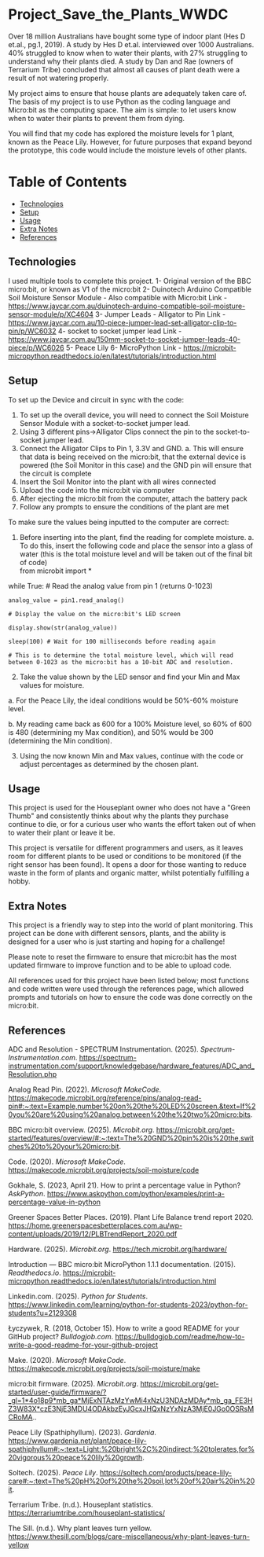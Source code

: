 # Project_Save_the_Plants_WWDC 

Over 18 million Australians have bought some type of indoor plant (Hes D et.al., pg.1, 2019). A study by Hes D et.al. interviewed over 1000 Australians. 40% struggled to know when to water their plants, with 27% struggling to understand why their plants died. A study by Dan and Rae (owners of Terrarium Tribe) concluded that almost all causes of plant death were a result of not watering properly. 

My project aims to ensure that house plants are adequately taken care of. The basis of my project is to use Python as the coding language and Micro:bit as the computing space. The aim is simple: to let users know when to water their plants to prevent them from dying. 

You will find that my code has explored the moisture levels for 1 plant, known as the Peace Lily. However, for future purposes that expand beyond the prototype, this code would include the moisture levels of other plants. 

# Table of Contents
* [Technologies](#technologies)
* [Setup](#setup)
* [Usage](#usage)
* [Extra Notes](#extra-notes)
* [References](#references)


## Technologies

I used multiple tools to complete this project. 
1- Original version of the BBC micro:bit, or known as V1 of the micro:bit 
2- Duinotech Arduino Compatible Soil Moisture Sensor Module - Also compatible with Micro:bit 
Link - https://www.jaycar.com.au/duinotech-arduino-compatible-soil-moisture-sensor-module/p/XC4604 
3- Jumper Leads - Alligator to Pin 
Link - https://www.jaycar.com.au/10-piece-jumper-lead-set-alligator-clip-to-pin/p/WC6032
4- socket to socket jumper lead 
Link - https://www.jaycar.com.au/150mm-socket-to-socket-jumper-leads-40-piece/p/WC6026
5- Peace Lily 
6- MicroPython 
Link - https://microbit-micropython.readthedocs.io/en/latest/tutorials/introduction.html

## Setup

To set up the Device and circuit in sync with the code: 

1. To set up the overall device, you will need to connect the Soil Moisture Sensor Module with a socket-to-socket jumper lead. 
2. Using 3 different pins->Alligator Clips connect the pin to the socket-to-socket jumper lead. 
3. Connect the Alligator Clips to Pin 1, 3.3V and GND.
   a. This will ensure that data is being received on the micro:bit, that the external device is powered (the Soil Monitor in this case) and the GND pin will ensure that the circuit is complete
4. Insert the Soil Monitor into the plant with all wires connected
5. Upload the code into the micro:bit via computer
6. After ejecting the micro:bit from the computer, attach the battery pack
7. Follow any prompts to ensure the conditions of the plant are met

 To make sure the values being inputted to the computer are correct:
 1. Before inserting into the plant, find the reading for complete moisture.
    a. To do this, insert the following code and place the sensor into a glass of water (this is the total moisture level and will be taken out of the final bit of code)  
    from microbit import *

while True:
    # Read the analog value from pin 1 (returns 0-1023)
   
    analog_value = pin1.read_analog()
   
    # Display the value on the micro:bit's LED screen
    
    display.show(str(analog_value))
    
    sleep(100) # Wait for 100 milliseconds before reading again
   
    # This is to determine the total moisture level, which will read between 0-1023 as the micro:bit has a 10-bit ADC and resolution. 
 
  2. Take the value shown by the LED sensor and find your Min and Max values for moisture. 

a. For the Peace Lily, the ideal conditions would be 50%-60% moisture level. 
    
b. My reading came back as 600 for a 100% Moisture level, so 60% of 600 is 480 (determining my Max condition), and 50% would be 300 (determining the Min condition). 

  3. Using the now known Min and Max values, continue with the code or adjust percentages as determined by the chosen plant.

## Usage

This project is used for the Houseplant owner who does not have a "Green Thumb" and consistently thinks about why the plants they purchase continue to die, or for a curious user who wants the effort taken out of when to water their plant or leave it be. 

This project is versatile for different programmers and users, as it leaves room for different plants to be used or conditions to be monitored (if the right sensor has been found). 
It opens a door for those wanting to reduce waste in the form of plants and organic matter, whilst potentially fulfilling a hobby. 

## Extra Notes

This project is a friendly way to step into the world of plant monitoring. This project can be done with different sensors, plants, and the ability is designed for a user who is just starting and hoping for a challenge!

Please note to reset the firmware to ensure that micro:bit has the most updated firmware to improve function and to be able to upload code. 

All references used for this project have been listed below; most functions and code written were used through the references page, which allowed prompts and tutorials on how to ensure the code was done correctly on the micro:bit. 

## References


ADC and Resolution - SPECTRUM Instrumentation. (2025). *Spectrum-Instrumentation.com*. https://spectrum-instrumentation.com/support/knowledgebase/hardware_features/ADC_and_Resolution.php

Analog Read Pin. (2022). *Microsoft MakeCode*. https://makecode.microbit.org/reference/pins/analog-read-pin#:~:text=Example,number%20on%20the%20LED%20screen.&text=If%20you%20are%20using%20analog,between%20the%20two%20micro:bits.

BBC micro:bit overview. (2025). *Microbit.org*. https://microbit.org/get-started/features/overview/#:~:text=The%20GND%20pin%20is%20the,switches%20to%20your%20micro:bit.

Code. (2020). *Microsoft MakeCode*. https://makecode.microbit.org/projects/soil-moisture/code

Gokhale, S. (2023, April 21). How to print a percentage value in Python? *AskPython*. https://www.askpython.com/python/examples/print-a-percentage-value-in-python

Greener Spaces Better Places. (2019). Plant Life Balance trend report 2020. https://home.greenerspacesbetterplaces.com.au/wp-content/uploads/2019/12/PLBTrendReport_2020.pdf

Hardware. (2025). *Microbit.org*. https://tech.microbit.org/hardware/

Introduction — BBC micro:bit MicroPython 1.1.1 documentation. (2015). *Readthedocs.io*. https://microbit-micropython.readthedocs.io/en/latest/tutorials/introduction.html

Linkedin.com. (2025). *Python for Students*. https://www.linkedin.com/learning/python-for-students-2023/python-for-students?u=2129308

Łyczywek, R. (2018, October 15). How to write a good README for your GitHub project? *Bulldogjob.com*. https://bulldogjob.com/readme/how-to-write-a-good-readme-for-your-github-project

Make. (2020). *Microsoft MakeCode*. https://makecode.microbit.org/projects/soil-moisture/make

micro:bit firmware. (2025). *Microbit.org*. https://microbit.org/get-started/user-guide/firmware/?_gl=1*4o18p9*mb_ga*MjExNTAzMzYwMi4xNzU3NDAzMDAy*mb_ga_FE3HZ3W83X*czE3NjE3MDU4ODAkbzEyJGcxJHQxNzYxNzA3MjE0JGo0OSRsMCRoMA..

Peace Lily (Spathiphyllum). (2023). *Gardenia*. https://www.gardenia.net/plant/peace-lily-spathiphyllum#:~:text=Light:%20bright%2C%20indirect;%20tolerates,for%20vigorous%20peace%20lily%20growth.

Soltech. (2025). *Peace Lily*. https://soltech.com/products/peace-lily-care#:~:text=The%20pH%20of%20the%20soil,lot%20of%20air%20in%20it.

Terrarium Tribe. (n.d.). Houseplant statistics. https://terrariumtribe.com/houseplant-statistics/

The Sill. (n.d.). Why plant leaves turn yellow. https://www.thesill.com/blogs/care-miscellaneous/why-plant-leaves-turn-yellow





